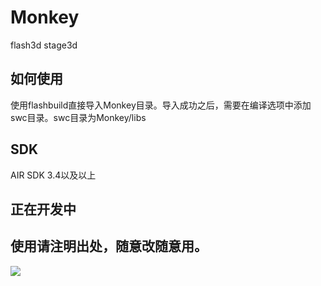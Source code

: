 # Monkey
flash3d stage3d

## 如何使用
使用flashbuild直接导入Monkey目录。导入成功之后，需要在编译选项中添加swc目录。swc目录为Monkey/libs

## SDK
AIR SDK 3.4以及以上

## 正在开发中

## 使用请注明出处，随意改随意用。

<img src="http://boblchen.github.io/samples/ide.png"></img>

